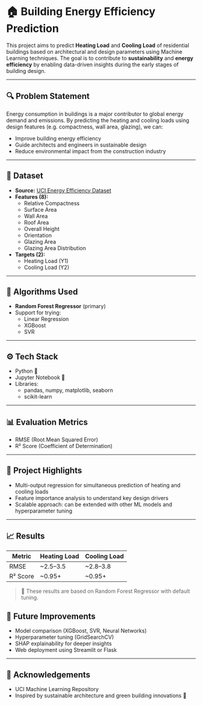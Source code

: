  # 🏠 Building Energy Efficiency Prediction 

This project aims to predict **Heating Load** and **Cooling Load** of residential buildings based on architectural and design parameters using Machine Learning techniques. The goal is to contribute to **sustainability** and **energy efficiency** by enabling data-driven insights during the early stages of building design.

---

## 🔍 Problem Statement

Energy consumption in buildings is a major contributor to global energy demand and emissions. By predicting the heating and cooling loads using design features (e.g. compactness, wall area, glazing), we can:

- Improve building energy efficiency
- Guide architects and engineers in sustainable design
- Reduce environmental impact from the construction industry

---

## 📁 Dataset

- **Source:** [UCI Energy Efficiency Dataset](https://archive.ics.uci.edu/ml/datasets/Energy+efficiency)
- **Features (8):**
  - Relative Compactness
  - Surface Area
  - Wall Area
  - Roof Area
  - Overall Height
  - Orientation
  - Glazing Area
  - Glazing Area Distribution
- **Targets (2):**
  - Heating Load (Y1)
  - Cooling Load (Y2)

---

## 🧠 Algorithms Used

- **Random Forest Regressor** (primary)
- Support for trying:
  - Linear Regression
  - XGBoost
  - SVR

---

## ⚙️ Tech Stack

- Python 🐍
- Jupyter Notebook 📓
- Libraries:
  - pandas, numpy, matplotlib, seaborn
  - scikit-learn

---

## 📊 Evaluation Metrics

- RMSE (Root Mean Squared Error)
- R² Score (Coefficient of Determination)

---

## 📌 Project Highlights

- Multi-output regression for simultaneous prediction of heating and cooling loads
- Feature importance analysis to understand key design drivers
- Scalable approach: can be extended with other ML models and hyperparameter tuning

---

## 📈 Results

| Metric           | Heating Load | Cooling Load |
|------------------|--------------|---------------|
| RMSE             | ~2.5–3.5     | ~2.8–3.8      |
| R² Score         | ~0.95+       | ~0.95+        |

> 📌 These results are based on Random Forest Regressor with default tuning.


## 🚀 Future Improvements

- Model comparison (XGBoost, SVR, Neural Networks)
- Hyperparameter tuning (GridSearchCV)
- SHAP explainability for deeper insights
- Web deployment using Streamlit or Flask

---

## 🙌 Acknowledgements

- UCI Machine Learning Repository
- Inspired by sustainable architecture and green building innovations 🌱


